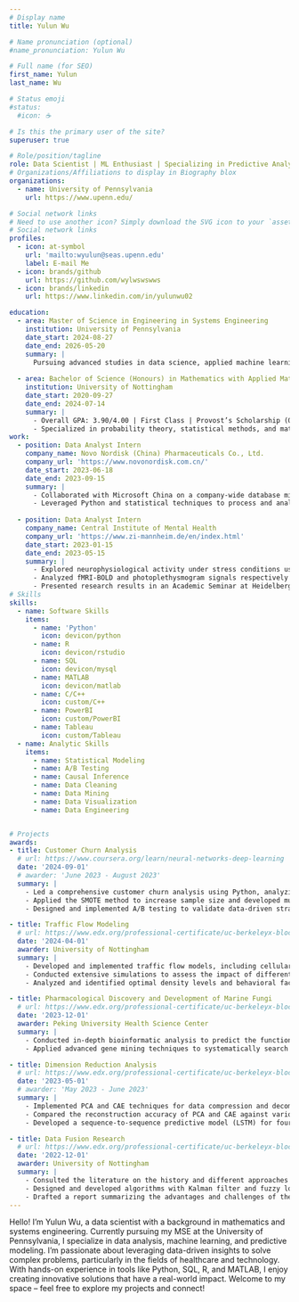 ```yaml
---
# Display name
title: Yulun Wu

# Name pronunciation (optional)
#name_pronunciation: Yulun Wu

# Full name (for SEO)
first_name: Yulun
last_name: Wu

# Status emoji
#status:
  #icon: ☕️

# Is this the primary user of the site?
superuser: true

# Role/position/tagline
role: Data Scientist | ML Enthusiast | Specializing in Predictive Analytics & Data Solutions
# Organizations/Affiliations to display in Biography blox
organizations:
  - name: University of Pennsylvania
    url: https://www.upenn.edu/

# Social network links
# Need to use another icon? Simply download the SVG icon to your `assets/media/icons/` folder.
# Social network links
profiles:
  - icon: at-symbol
    url: 'mailto:wyulun@seas.upenn.edu'
    label: E-mail Me
  - icon: brands/github
    url: https://github.com/wylwswswws
  - icon: brands/linkedin
    url: https://www.linkedin.com/in/yulunwu02

education:
  - area: Master of Science in Engineering in Systems Engineering
    institution: University of Pennsylvania
    date_start: 2024-08-27
    date_end: 2026-05-20
    summary: |
      Pursuing advanced studies in data science, applied machine learning, and statistical modeling. 
      
  - area: Bachelor of Science (Honours) in Mathematics with Applied Mathematics
    institution: University of Nottingham
    date_start: 2020-09-27
    date_end: 2024-07-14
    summary: |
      - Overall GPA: 3.90/4.00 | First Class | Provost’s Scholarship (06/2021)
      - Specialized in probability theory, statistical methods, and mathematical modeling. 
work:
  - position: Data Analyst Intern
    company_name: Novo Nordisk (China) Pharmaceuticals Co., Ltd.
    company_url: 'https://www.novonordisk.com.cn/'
    date_start: 2023-06-18
    date_end: 2023-09-15
    summary: |
      - Collaborated with Microsoft China on a company-wide database migration project, consolidating five databases into one. Analyzed data flow, optimized SQL queries for enhanced efficiency, and contributed to the development of over 20 user requirement specifications.
      - Leveraged Python and statistical techniques to process and analyze historical sales promotion data for pharmaceuticals. Developed time series models to provide insights for optimizing future promotions and recommending budget allocations. 
      
  - position: Data Analyst Intern
    company_name: Central Institute of Mental Health
    company_url: 'https://www.zi-mannheim.de/en/index.html'
    date_start: 2023-01-15
    date_end: 2023-05-15
    summary: |
      - Explored neurophysiological activity under stress conditions using a neuropsychological paradigm and combining functional MRI and heart rate signal (in collaboration with the Max Planck Institute of Psychiatry). 
      - Analyzed fMRI-BOLD and photoplethysmogram signals respectively utilizing generalized linear models (GLM) and wabp algorithm in MATLAB and found brain regions’ interaction with the autonomic nervous system under stress. 
      - Presented research results in an Academic Seminar at Heidelberg University to 20 scholars and researchers and prepared a poster for an international conference; Expect to publish the research findings in high-impact international journals. 
# Skills
skills:
  - name: Software Skills
    items:
      - name: 'Python'
        icon: devicon/python
      - name: R
        icon: devicon/rstudio
      - name: SQL
        icon: devicon/mysql
      - name: MATLAB
        icon: devicon/matlab
      - name: C/C++
        icon: custom/C++
      - name: PowerBI
        icon: custom/PowerBI
      - name: Tableau
        icon: custom/Tableau
  - name: Analytic Skills
    items:
      - name: Statistical Modeling
      - name: A/B Testing
      - name: Causal Inference
      - name: Data Cleaning
      - name: Data Mining
      - name: Data Visualization
      - name: Data Engineering


# Projects
awards:
- title: Customer Churn Analysis 
  # url: https://www.coursera.org/learn/neural-networks-deep-learning
  date: '2024-09-01'
  # awarder: 'June 2023 - August 2023'
  summary: |
    - Led a comprehensive customer churn analysis using Python, analyzing data from over 7,000 customer records to identify key factors influencing churn rates. 
    - Applied the SMOTE method to increase sample size and developed multiple classification models (Logistic Regression, Random Forest, XGBoost) to predict potential customer churn. Achieved an accuracy of 0.9 using XGBoost and created SHAP value charts to explain the model. 
    - Designed and implemented A/B testing to validate data-driven strategies for reducing customer churn, comparing pre- and post-intervention churn rates to measure the effectiveness of the campaign. 

- title: Traffic Flow Modeling
  # url: https://www.edx.org/professional-certificate/uc-berkeleyx-blockchain-fundamentals
  date: '2024-04-01'
  awarder: University of Nottingham
  summary: |
    - Developed and implemented traffic flow models, including cellular automata, car-following models, and partial differential equations (PDE), to simulate realistic traffic dynamics across various densities and driver behaviors.
    - Conducted extensive simulations to assess the impact of different traffic densities and road conditions, optimizing model parameters for enhanced predictive accuracy.
    - Analyzed and identified optimal density levels and behavioral factors that aligned closely with real-world traffic patterns, providing recommendations to improve flow and reduce congestion.

- title: Pharmacological Discovery and Development of Marine Fungi
  # url: https://www.edx.org/professional-certificate/uc-berkeleyx-blockchain-fundamentals
  date: '2023-12-01'
  awarder: Peking University Health Science Center
  summary: |
    - Conducted in-depth bioinformatic analysis to predict the function of biosynthetic gene clusters in marine fungi, adding in the identification of novel bioactive compounds. 
    - Applied advanced gene mining techniques to systematically search for potential pharmaceutical candidates, contributing to the discovery of marine-derived natural products with therapeutic potential. 

- title: Dimension Reduction Analysis
  # url: https://www.edx.org/professional-certificate/uc-berkeleyx-blockchain-fundamentals
  date: '2023-05-01' 
  # awarder: 'May 2023 - June 2023'
  summary: |
    - Implemented PCA and CAE techniques for data compression and decompression on 48 videos with different initial conditions related to Reduced Order Modeling & Video Prediction. 
    - Compared the reconstruction accuracy of PCA and CAE against various dimensions of the reduced space and found better accuracy for larger dimensions using CAE and for smaller dimensions using PCA. 
    - Developed a sequence-to-sequence predictive model (LSTM) for four timesteps in the reduced space and achieved a 92% accuracy rate in decoding predicted results in the full space.

- title: Data Fusion Research
  # url: https://www.edx.org/professional-certificate/uc-berkeleyx-blockchain-fundamentals
  date: '2022-12-01'
  awarder: University of Nottingham
  summary: |
    - Consulted the literature on the history and different approaches to data fusion and identified key trends and advancements. 
    - Designed and developed algorithms with Kalman filter and fuzzy logic using C++ for data fusion. 
    - Drafted a report summarizing the advantages and challenges of the approaches of data fusion in the project and shared it with the entire research group for further discussion and collaboration. 
---
```


Hello! I’m Yulun Wu, a data scientist with a background in mathematics and systems engineering. Currently pursuing my MSE at the University of Pennsylvania, I specialize in data analysis, machine learning, and predictive modeling. I’m passionate about leveraging data-driven insights to solve complex problems, particularly in the fields of healthcare and technology. With hands-on experience in tools like Python, SQL, R, and MATLAB, I enjoy creating innovative solutions that have a real-world impact. Welcome to my space – feel free to explore my projects and connect!
